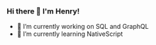 ### Hi there 👋 I'm Henry!

- 🔭 I’m currently working on SQL and GraphQL
- 🌱 I’m currently learning NativeScript
